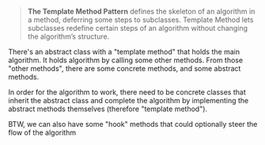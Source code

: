 >**The Template Method Pattern** defines the skeleton of an algorithm in a method, deferring some steps to subclasses. Template Method lets subclasses redefine certain steps of an algorithm without changing the algorithm’s structure.

There's an abstract class with a "template method" that holds the main algorithm. 
It holds algorithm by calling some other methods.
From those "other methods", there are some concrete methods, and some abstract methods.

In order for the algorithm to work, there need to be concrete classes that inherit the abstract class and complete the algorithm by implementing the abstract methods themselves (therefore "template method").

BTW, we can also have some "hook" methods that could optionally steer the flow of the algorithm
